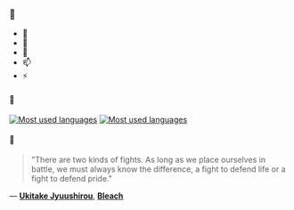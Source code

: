### 👋

- 🔭
- 🌱
- 💬
- 📫
- ⚡

#### 🧏

[![Most used languages](https://github-readme-stats-aynah.vercel.app/api/top-langs/?username=aynh&theme=solarized-dark&langs_count=6&layout=compact&hide_title=true)](https://github.com/anuraghazra/github-readme-stats#gh-dark-mode-only)
[![Most used languages](https://github-readme-stats-aynah.vercel.app/api/top-langs/?username=aynh&theme=solarized-light&langs_count=6&layout=compact&hide_title=true)](https://github.com/anuraghazra/github-readme-stats#gh-light-mode-only)

#### 💬

> "There are two kinds of fights. As long as we place ourselves in battle, we must always know the difference, a fight to defend life or a fight to defend pride."

&mdash; [**Ukitake Jyuushirou**](https://myanimelist.net/character.php?q=Ukitake%20Jyuushirou&cat=character), [**Bleach**](https://myanimelist.net/search/all?q=Bleach&cat=all)
